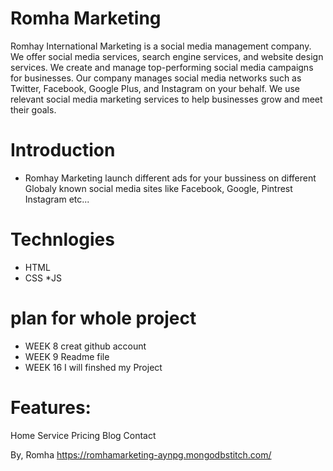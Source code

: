 # Romha Marketing


Romhay International Marketing is a social media management company. We offer social media services, search engine services, and website design services. We create and manage top-performing social media campaigns for businesses. Our company manages social media networks such as Twitter, Facebook, Google Plus, and Instagram on your behalf. We use relevant social media marketing services to help businesses grow and meet their goals.


# Introduction
* Romhay Marketing launch different ads for your bussiness on different Globaly known social media sites like Facebook, Google, Pintrest Instagram etc...

# Technlogies
* HTML
* CSS
*JS

# plan for whole project
* WEEK 8 creat github account
* WEEK 9 Readme file
* WEEK 16 I will finshed my Project


# Features:
Home
Service
Pricing
Blog
Contact

By,
Romha
https://romhamarketing-aynpg.mongodbstitch.com/



 

